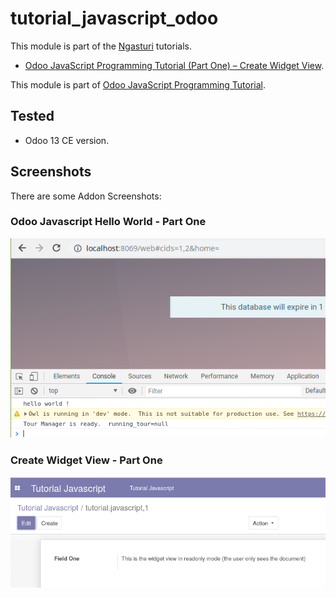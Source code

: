 # tutorial_javascript_odoo

This module is part of the [Ngasturi](https://en.ngasturi.id/) tutorials.

- [Odoo JavaScript Programming Tutorial (Part One) – Create Widget View](https://en.ngasturi.id/2021/04/24/odoo-javascript-programming-tutorial-part-one-create-widget-view/).

This module is part of [Odoo JavaScript Programming Tutorial](https://en.ngasturi.id/?s=javascript).

## Tested

- Odoo 13 CE version.

## Screenshots

There are some Addon Screenshots:

### Odoo Javascript Hello World - Part One

![Odoo Javascript Hello World - Part One](./static/description/odoo_javascript_hello_world.png "Odoo Javascript Hello World - Part One")

### Create Widget View - Part One

![Create Widget View - Part One](./static/description/tutorial_javascript_part_1.png "Create Widget View - Part One")

